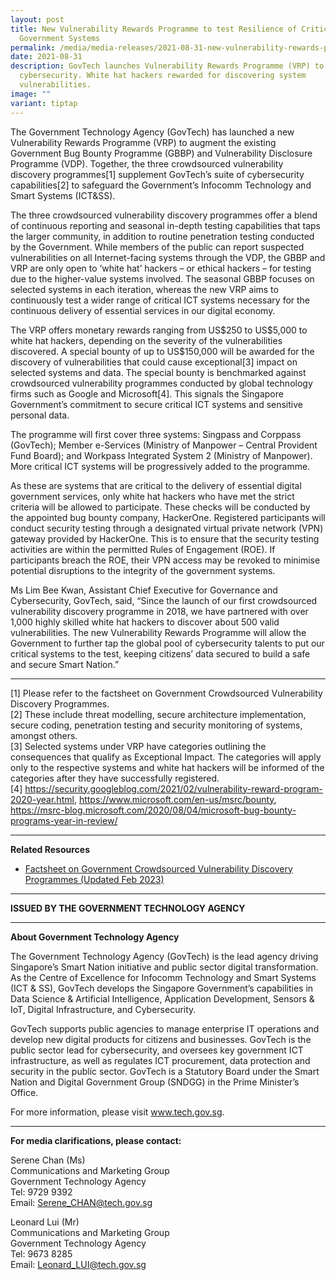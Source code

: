 ```yaml
---
layout: post
title: New Vulnerability Rewards Programme to test Resilience of Critical
  Government Systems
permalink: /media/media-releases/2021-08-31-new-vulnerability-rewards-programme/
date: 2021-08-31
description: GovTech launches Vulnerability Rewards Programme (VRP) to fortify
  cybersecurity. White hat hackers rewarded for discovering system
  vulnerabilities.
image: ""
variant: tiptap
---
```

<p>The Government Technology Agency (GovTech) has launched a new Vulnerability Rewards Programme (VRP) to augment the existing Government Bug Bounty Programme (GBBP) and Vulnerability Disclosure Programme (VDP). Together, the three crowdsourced vulnerability discovery programmes[1] supplement GovTech’s suite of cybersecurity capabilities[2] to safeguard the Government’s Infocomm Technology and Smart Systems (ICT&amp;SS).</p><p>The three crowdsourced vulnerability discovery programmes offer a blend of continuous reporting and seasonal in-depth testing capabilities that taps the larger community, in addition to routine penetration testing conducted by the Government. While members of the public can report suspected vulnerabilities on all Internet-facing systems through the VDP, the GBBP and VRP are only open to ‘white hat’ hackers – or ethical hackers – for testing due to the higher-value systems involved. The seasonal GBBP focuses on selected systems in each iteration, whereas the new VRP aims to continuously test a wider range of critical ICT systems necessary for the continuous delivery of essential services in our digital economy.</p><p>The VRP offers monetary rewards ranging from US$250 to US$5,000 to white hat hackers, depending on the severity of the vulnerabilities discovered. A special bounty of up to US$150,000 will be awarded for the discovery of vulnerabilities that could cause exceptional[3] impact on selected systems and data. The special bounty is benchmarked against crowdsourced vulnerability programmes conducted by global technology firms such as Google and Microsoft[4]. This signals the Singapore Government’s commitment to secure critical ICT systems and sensitive personal data.</p><p>The programme will first cover three systems: Singpass and Corppass (GovTech); Member e-Services (Ministry of Manpower – Central Provident Fund Board); and Workpass Integrated System 2 (Ministry of Manpower). More critical ICT systems will be progressively added to the programme.</p><p>As these are systems that are critical to the delivery of essential digital government services, only white hat hackers who have met the strict criteria will be allowed to participate. These checks will be conducted by the appointed bug bounty company, HackerOne. Registered participants will conduct security testing through a designated virtual private network (VPN) gateway provided by HackerOne. This is to ensure that the security testing activities are within the permitted Rules of Engagement (ROE). If participants breach the ROE, their VPN access may be revoked to minimise potential disruptions to the integrity of the government systems.</p><p>Ms Lim Bee Kwan, Assistant Chief Executive for Governance and Cybersecurity, GovTech, said, “Since the launch of our first crowdsourced vulnerability discovery programme in 2018, we have partnered with over 1,000 highly skilled white hat hackers to discover about 500 valid vulnerabilities. The new Vulnerability Rewards Programme will allow the Government to further tap the global pool of cybersecurity talents to put our critical systems to the test, keeping citizens’ data secured to build a safe and secure Smart Nation.”</p><hr><p>[1] Please refer to the factsheet on Government Crowdsourced Vulnerability Discovery Programmes.<br>[2] These include threat modelling, secure architecture implementation, secure coding, penetration testing and security monitoring of systems, amongst others.<br>[3] Selected systems under VRP have categories outlining the consequences that qualify as Exceptional Impact. The categories will apply only to the respective systems and white hat hackers will be informed of the categories after they have successfully registered. <br>[4] <a href="https://security.googleblog.com/2021/02/vulnerability-reward-program-2020-year.html" rel="noopener noreferrer nofollow" target="_blank">https://security.googleblog.com/2021/02/vulnerability-reward-program-2020-year.html</a>, <a href="https://www.microsoft.com/en-us/msrc/bounty" rel="noopener noreferrer nofollow" target="_blank">https://www.microsoft.com/en-us/msrc/bounty</a>, <a href="https://msrc-blog.microsoft.com/2020/08/04/microsoft-bug-bounty-programs-year-in-review/" rel="noopener noreferrer nofollow" target="_blank">https://msrc-blog.microsoft.com/2020/08/04/microsoft-bug-bounty-programs-year-in-review/</a></p><hr><p><strong>Related Resources</strong></p><ul data-tight="true" class="tight"><li><p><a href="/files/media/media-releases/Factsheet on Government Crowdsourced Vulnerability Discovery Programmes (Updated Feb 2023).pdf" rel="noopener noreferrer nofollow" target="_blank">Factsheet on Government Crowdsourced Vulnerability Discovery Programmes (Updated Feb 2023)</a></p></li></ul><hr><p><strong>ISSUED BY THE GOVERNMENT TECHNOLOGY AGENCY</strong></p><hr><p><strong>About Government Technology Agency</strong></p><p>The Government Technology Agency (GovTech) is the lead agency driving Singapore’s Smart Nation initiative and public sector digital transformation. As the Centre of Excellence for Infocomm Technology and Smart Systems (ICT &amp; SS), GovTech develops the Singapore Government’s capabilities in Data Science &amp; Artificial Intelligence, Application Development, Sensors &amp; IoT, Digital Infrastructure, and Cybersecurity.</p><p>GovTech supports public agencies to manage enterprise IT operations and develop new digital products for citizens and businesses. GovTech is the public sector lead for cybersecurity, and oversees key government ICT infrastructure, as well as regulates ICT procurement, data protection and security in the public sector. GovTech is a Statutory Board under the Smart Nation and Digital Government Group (SNDGG) in the Prime Minister’s Office.</p><p>For more information, please visit <a href="https://www.tech.gov.sg" rel="noopener noreferrer nofollow" target="_blank">www.tech.gov.sg</a>.</p><hr><p><strong>For media clarifications, please contact:</strong></p><p>Serene Chan (Ms) <br>Communications and Marketing Group <br>Government Technology Agency <br>Tel: 9729 9392 <br>Email: <a href="mailto:Serene_CHAN@tech.gov.sg" rel="noopener noreferrer nofollow" target="_blank">Serene_CHAN@tech.gov.sg</a></p><p>Leonard Lui (Mr) <br>Communications and Marketing Group <br>Government Technology Agency <br>Tel: 9673 8285 <br>Email: <a href="mailto:Leonard_LUI@tech.gov.sg" rel="noopener noreferrer nofollow" target="_blank">Leonard_LUI@tech.gov.sg</a></p>